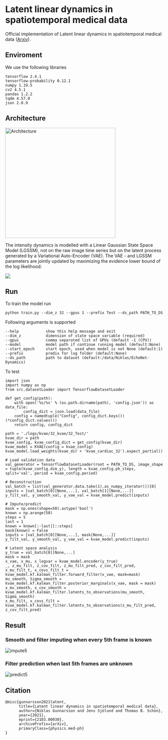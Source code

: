 # Latent linear dynamics in spatiotemporal medical data
Official implementation of Latent linear dynamics in spatiotemporal medical data ([Arxiv](https://arxiv.org/abs/2103.00930)).

## Enviroment
We use the following libraries

```
tensorflow 2.4.1
tensorflow-probability 0.12.1
numpy 1.19.5
cv2 4.5.1
pandas 1.2.2
tqdm 4.57.0
json 2.0.9
```

## Architecture
<img src="https://user-images.githubusercontent.com/10964648/109638288-239ba300-7b4e-11eb-9450-4e1e60f2a86c.PNG" alt="Architecture" width="350"/>

The intensity dynamics is modelled with a Linear Gaussian State Space Model (LGSSM), not on the raw image time series but on the latent process generated by a Variational Auto-Encoder (VAE). The VAE - and LGSSM parameters are jointly updated by maximizing the evidence lower bound of the log likelihood:

<img src="https://render.githubusercontent.com/render/math?math=\log p_\theta(\mathbf{y}) \geq \mathbb{E}_{q_\phi(\mathbf{x} \mid \mathbf{y})} \Big[ \log p_\theta(\mathbf{y} \mid \mathbf{x}) + \log \dfrac{p_\theta(\mathbf{x})}{q_\phi(\mathbf{x \mid y})} + \mathbb{E}_{p_\gamma(\mathbf{z} \mid \mathbf{x})} \Big[\log \dfrac{p_\gamma(\mathbf{x},\mathbf{z})}{p_\gamma(\mathbf{z} \mid \mathbf{x})} \Big] \Big]">

## Run
To train the model run
```
python train.py --dim_z 32 --gpus 1 --prefix Test --ds_path PATH_TO_DS
```
Following arguments is supported
```
--help            show this help message and exit
--dim_z           dimension of state space variable (required)
--gpus            comma separated list of GPUs (default -1 (CPU))
--model           model path if continue running model (default:None)
--start_epoch     start epoch, used when model is not None (default:1)
--prefix          predix for log folder (default:None)
--ds_path         path to dataset (default:/data/Niklas/EchoNet-Dynamics)
```

To test
```
import json
import numpy as np
from src.datasetLoader import TensorflowDatasetLoader

def get_config(path):
    with open('%s/%s' % (os.path.dirname(path), 'config.json')) as data_file:
        config_dict = json.load(data_file)
    config = namedtuple("Config", config_dict.keys())(*config_dict.values())
    return config, config_dict
    
path = './logs/kvae/32_kvae/32_Test/'
kvae_dir = path
kvae_config, kvae_config_dict = get_config(kvae_dir)
kvae_model = KVAE(config = kvae_config)
kvae_model.load_weights(kvae_dir + 'kvae_cardiac_32').expect_partial()

# Load validation data
val_generator = TensorflowDatasetLoader(root = PATH_TO_DS, image_shape = tuple(kvae_config.dim_y), length = kvae_config.ph_steps, split='val', period = kvae_config.period)

# Reconstruction 
val_batch = list(val_generator.data.take(1).as_numpy_iterator())[0]
inputs = [val_batch[0][None,...], val_batch[1][None,...]]
y_filt_val, y_smooth_val, y_vae_val = kvae_model.predict(inputs)

# Impute/predict
mask = np.ones(shape=50).astype('bool')
known = np.arange(50)
steps = 5
last = 1
known = known[:-last][::steps]
mask[known] = False
inputs = [val_batch[0][None,...], mask[None,...]]
y_filt_val, y_smooth_val, y_vae_val = kvae_model.predict(inputs)

# Latent space analysis
y_true = val_batch[0][None,...]
mask = mask
x_vae, x_mu, x_logvar = kvae_model.encoder(y_true)        
_, z_mu_filt, z_cov_filt, z_mu_filt_pred, z_cov_filt_pred, x_mu_filt_t, x_covs_filt_t = kvae_model.kf.kalman_filter.forward_filter(x_vae, mask=mask)
mu_smooth, Sigma_smooth = kvae_model.kf.kalman_filter.posterior_marginals(x_vae, mask = mask)
x_mu_smooth, x_cov_smooth = kvae_model.kf.kalman_filter.latents_to_observations(mu_smooth, Sigma_smooth)
x_mu_filt, x_covs_filt = kvae_model.kf.kalman_filter.latents_to_observations(z_mu_filt_pred, z_cov_filt_pred)
```

## Result
### Smooth and filter imputing when every 5th frame is known
![impute5](https://user-images.githubusercontent.com/10964648/109649372-1dacbe80-7b5c-11eb-978f-09ff9ae47c05.gif)

### Filter prediction when last 5th frames are unknown
![predict5](https://user-images.githubusercontent.com/10964648/109648801-55ffcd00-7b5b-11eb-9f0e-dc559ebc6d5d.gif)

## Citation
```
@misc{gunnarsson2021latent,
      title={Latent linear dynamics in spatiotemporal medical data}, 
      author={Niklas Gunnarsson and Jens Sjölund and Thomas B. Schön},
      year={2021},
      eprint={2103.00930},
      archivePrefix={arXiv},
      primaryClass={physics.med-ph}
}
```
